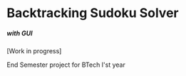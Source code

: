 # Backtracking Sudoku Solver
##### *with GUI*

[Work in progress]

End Semester project for BTech I'st year
